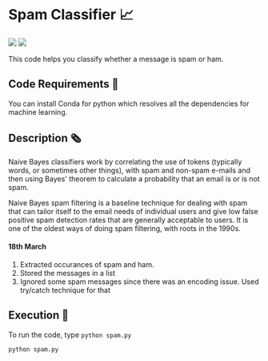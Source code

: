 # Spam Classifier 📈

[![](https://img.shields.io/github/license/sourcerer-io/hall-of-fame.svg?colorB=ff0000)](https://github.com/akshaybahadur21/Spam-Classifier/blob/master/LICENSE.txt)  [![](https://img.shields.io/badge/Akshay-Bahadur-brightgreen.svg?colorB=ff0000)](https://akshaybahadur.com)

This code helps you classify whether a message is spam or ham.

## Code Requirements 🦄
You can install Conda for python which resolves all the dependencies for machine learning.

## Description 🗞️
Naive Bayes classifiers work by correlating the use of tokens (typically words, or sometimes other things), with spam and non-spam e-mails and then using Bayes' theorem to calculate a probability that an email is or is not spam.

Naive Bayes spam filtering is a baseline technique for dealing with spam that can tailor itself to the email needs of individual users and give low false positive spam detection rates that are generally acceptable to users. It is one of the oldest ways of doing spam filtering, with roots in the 1990s. 

#### 18th March
1) Extracted occurances of spam and ham.
2) Stored the messages in a list
3) Ignored some spam messages since there was an encoding issue. Used try/catch technique for that

## Execution 🐉
To run the code, type `python spam.py`

```
python spam.py
```



